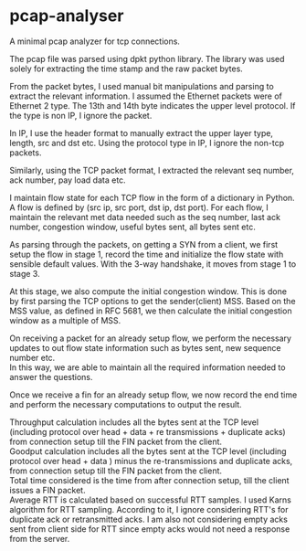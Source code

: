 # pcap-analyser
A minimal pcap analyzer for tcp connections.

The pcap file was parsed using dpkt python library. The library was used solely for extracting the time stamp and the raw packet bytes.  

From the packet bytes, I used manual bit manipulations and parsing to extract the relevant information. I assumed the Ethernet packets were of Ethernet 2 type. The 13th and 14th byte indicates the upper level protocol. If the type is non IP, I ignore the packet.  

In IP, I use the header format to manually extract the upper layer type, length, src and dst etc. Using the protocol type in IP, I ignore the non-tcp packets.  

Similarly, using the TCP packet format, I extracted the relevant seq number, ack number, pay load data etc.   

I maintain flow state for each TCP flow in the form of a dictionary in Python. A flow is defined by (src ip, src port, dst ip, dst port). For each flow, I maintain the relevant met data needed such as the seq number, last ack number, congestion window, useful bytes sent, all bytes sent etc.  

As parsing through the packets, on getting a SYN from a client, we first setup the flow in stage 1, record the time and initialize the flow state with sensible default values. With the 3-way handshake, it moves from stage 1 to stage 3.  

At this stage, we also compute the initial congestion window. This is done by first parsing the TCP options to get the sender(client) MSS. Based on the MSS value, as defined in RFC 5681, we then calculate the initial congestion window as a multiple of MSS.  

On receiving a packet for an already setup flow, we perform the necessary updates to out flow state information such as bytes sent, new sequence number etc.  
In this way, we are able to maintain all the required information needed to answer the questions.  

Once we receive a fin for an already setup flow, we now record the end time and perform the necessary computations to output the result.  

Throughput calculation includes all the bytes sent at the TCP level (including protocol over head + data + re transmissions + duplicate acks) from connection setup till the FIN packet from the client.  
Goodput calculation includes all the bytes sent at the TCP level (including protocol over head + data ) minus the re-transmissions and duplicate acks, from connection setup till the FIN packet from the client.  
Total time considered is the time from after connection setup, till the client issues a FIN packet.  
Average RTT is calculated based on successful RTT samples. I used Karns algorithm for RTT sampling. According to it, I ignore considering RTT's for duplicate ack or retransmitted acks. I am also not considering empty acks sent from client side for RTT since empty acks would not need a response from the server.  
